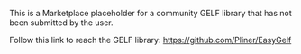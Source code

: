 This is a Marketplace placeholder for a community GELF library that has not been submitted by the user.

Follow this link to reach the GELF library: https://github.com/Pliner/EasyGelf
